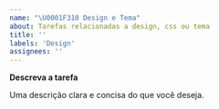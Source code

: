 ```yaml
---
name: "\U0001F310 Design e Tema"
about: Tarefas relacionadas a design, css ou tema
title: ''
labels: 'Design'
assignees: ''
---
```


**Descreva a tarefa**

Uma descrição clara e concisa do que você deseja.
